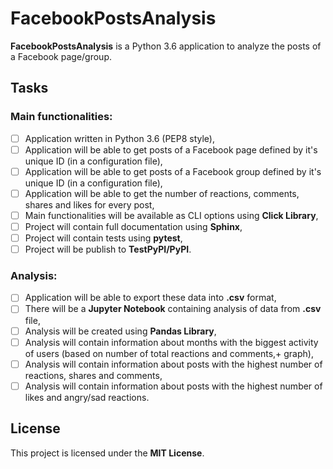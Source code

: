 # FacebookPostsAnalysis

**FacebookPostsAnalysis** is a Python 3.6 application to analyze the posts of a Facebook page/group.

## Tasks

### Main functionalities:

- [ ] Application written in Python 3.6 (PEP8 style),
- [ ] Application will be able to get posts of a Facebook page defined by it's unique ID (in a configuration file),
- [ ] Application will be able to get posts of a Facebook group defined by it's unique ID (in a configuration file),
- [ ] Application will be able to get the number of reactions, comments, shares and likes for every post,
- [ ] Main functionalities will be available as CLI options using **Click Library**,
- [ ] Project will contain full documentation using **Sphinx**,
- [ ] Project will contain tests using **pytest**,
- [ ] Project will be publish to **TestPyPI/PyPI**.

### Analysis:

- [ ] Application will be able to export these data into **.csv** format,
- [ ] There will be a **Jupyter Notebook** containing analysis of data from **.csv** file,
- [ ] Analysis will be created using **Pandas Library**,
- [ ] Analysis will contain information about months with the biggest activity of users (based on number of total reactions and comments,+ graph),
- [ ] Analysis will contain information about posts with the highest number of reactions, shares and comments,
- [ ] Analysis will contain information about posts with the highest number of likes and angry/sad reactions.

## License

This project is licensed under the **MIT License**.
